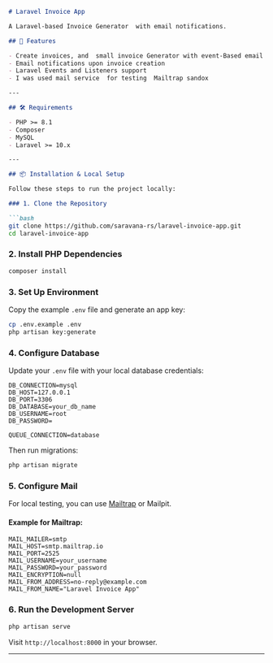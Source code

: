 ````markdown
# Laravel Invoice App

A Laravel-based Invoice Generator  with email notifications.

## 🚀 Features

- Create invoices, and  small invoice Generator with event-Based email notification and queue Handling
- Email notifications upon invoice creation
- Laravel Events and Listeners support
- I was used mail service  for testing  Mailtrap sandox 

---

## 🛠️ Requirements

- PHP >= 8.1
- Composer
- MySQL
- Laravel >= 10.x

---

## 📦 Installation & Local Setup

Follow these steps to run the project locally:

### 1. Clone the Repository

```bash
git clone https://github.com/saravana-rs/laravel-invoice-app.git
cd laravel-invoice-app
````

### 2. Install PHP Dependencies

```bash
composer install
```

### 3. Set Up Environment

Copy the example `.env` file and generate an app key:

```bash
cp .env.example .env
php artisan key:generate
```

### 4. Configure Database

Update your `.env` file with your local database credentials:

```env
DB_CONNECTION=mysql
DB_HOST=127.0.0.1
DB_PORT=3306
DB_DATABASE=your_db_name
DB_USERNAME=root
DB_PASSWORD=

QUEUE_CONNECTION=database
```

Then run migrations:

```bash
php artisan migrate
```

### 5. Configure Mail 

For local testing, you can use [Mailtrap](https://mailtrap.io) or Mailpit.

#### Example for Mailtrap:

```env
MAIL_MAILER=smtp
MAIL_HOST=smtp.mailtrap.io
MAIL_PORT=2525
MAIL_USERNAME=your_username
MAIL_PASSWORD=your_password
MAIL_ENCRYPTION=null
MAIL_FROM_ADDRESS=no-reply@example.com
MAIL_FROM_NAME="Laravel Invoice App"
```

### 6. Run the Development Server

```bash
php artisan serve
```

Visit `http://localhost:8000` in your browser.

---

